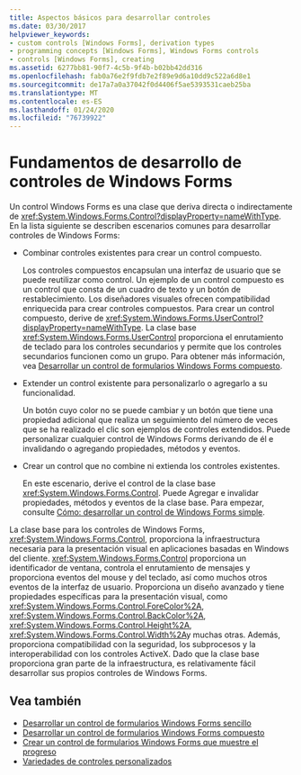 ```yaml
---
title: Aspectos básicos para desarrollar controles
ms.date: 03/30/2017
helpviewer_keywords:
- custom controls [Windows Forms], derivation types
- programming concepts [Windows Forms], Windows Forms controls
- controls [Windows Forms], creating
ms.assetid: 6277bb81-90f7-4c5b-9f4b-b02bb42dd316
ms.openlocfilehash: fab0a76e2f9fdb7e2f89e9d6a10dd9c522a6d8e1
ms.sourcegitcommit: de17a7a0a37042f0d4406f5ae5393531caeb25ba
ms.translationtype: MT
ms.contentlocale: es-ES
ms.lasthandoff: 01/24/2020
ms.locfileid: "76739922"
---
```

# <a name="windows-forms-control-development-basics"></a>Fundamentos de desarrollo de controles de Windows Forms
Un control Windows Forms es una clase que deriva directa o indirectamente de <xref:System.Windows.Forms.Control?displayProperty=nameWithType>. En la lista siguiente se describen escenarios comunes para desarrollar controles de Windows Forms:  
  
- Combinar controles existentes para crear un control compuesto.  
  
     Los controles compuestos encapsulan una interfaz de usuario que se puede reutilizar como control. Un ejemplo de un control compuesto es un control que consta de un cuadro de texto y un botón de restablecimiento. Los diseñadores visuales ofrecen compatibilidad enriquecida para crear controles compuestos. Para crear un control compuesto, derive de <xref:System.Windows.Forms.UserControl?displayProperty=nameWithType>. La clase base <xref:System.Windows.Forms.UserControl> proporciona el enrutamiento de teclado para los controles secundarios y permite que los controles secundarios funcionen como un grupo. Para obtener más información, vea [Desarrollar un control de formularios Windows Forms compuesto](developing-a-composite-windows-forms-control.md).  
  
- Extender un control existente para personalizarlo o agregarlo a su funcionalidad.  
  
     Un botón cuyo color no se puede cambiar y un botón que tiene una propiedad adicional que realiza un seguimiento del número de veces que se ha realizado el clic son ejemplos de controles extendidos. Puede personalizar cualquier control de Windows Forms derivando de él e invalidando o agregando propiedades, métodos y eventos.  
  
- Crear un control que no combine ni extienda los controles existentes.  
  
     En este escenario, derive el control de la clase base <xref:System.Windows.Forms.Control>. Puede Agregar e invalidar propiedades, métodos y eventos de la clase base. Para empezar, consulte [Cómo: desarrollar un control de Windows Forms simple](how-to-develop-a-simple-windows-forms-control.md).  
  
 La clase base para los controles de Windows Forms, <xref:System.Windows.Forms.Control>, proporciona la infraestructura necesaria para la presentación visual en aplicaciones basadas en Windows del cliente. <xref:System.Windows.Forms.Control> proporciona un identificador de ventana, controla el enrutamiento de mensajes y proporciona eventos del mouse y del teclado, así como muchos otros eventos de la interfaz de usuario. Proporciona un diseño avanzado y tiene propiedades específicas para la presentación visual, como <xref:System.Windows.Forms.Control.ForeColor%2A>, <xref:System.Windows.Forms.Control.BackColor%2A>, <xref:System.Windows.Forms.Control.Height%2A>, <xref:System.Windows.Forms.Control.Width%2A>y muchas otras. Además, proporciona compatibilidad con la seguridad, los subprocesos y la interoperabilidad con los controles ActiveX. Dado que la clase base proporciona gran parte de la infraestructura, es relativamente fácil desarrollar sus propios controles de Windows Forms.  
  
## <a name="see-also"></a>Vea también

- [Desarrollar un control de formularios Windows Forms sencillo](how-to-develop-a-simple-windows-forms-control.md)
- [Desarrollar un control de formularios Windows Forms compuesto](developing-a-composite-windows-forms-control.md)
- [Crear un control de formularios Windows Forms que muestre el progreso](how-to-create-a-windows-forms-control-that-shows-progress.md)
- [Variedades de controles personalizados](varieties-of-custom-controls.md)
